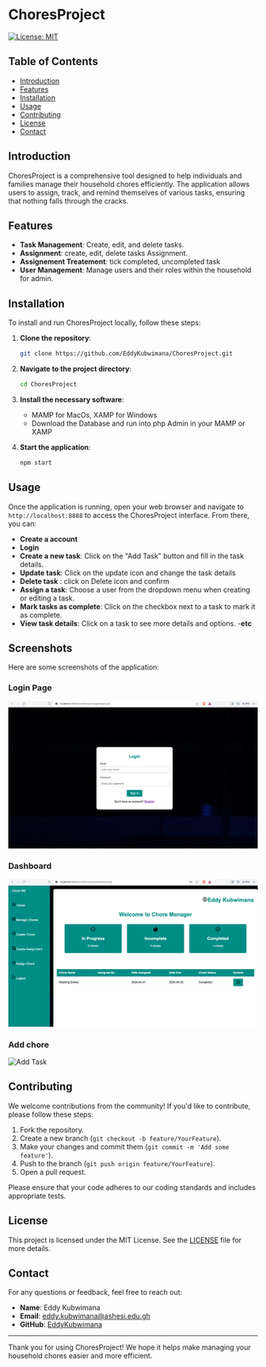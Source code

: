 # ChoresProject

[![License: MIT](https://img.shields.io/badge/License-MIT-yellow.svg)](https://opensource.org/licenses/MIT)

## Table of Contents

- [Introduction](#introduction)
- [Features](#features)
- [Installation](#installation)
- [Usage](#usage)
- [Contributing](#contributing)
- [License](#license)
- [Contact](#contact)

## Introduction

ChoresProject is a comprehensive tool designed to help individuals and families manage their household chores efficiently. The application allows users to assign, track, and remind themselves of various tasks, ensuring that nothing falls through the cracks.

## Features

- **Task Management**: Create, edit, and delete tasks.
- **Assignment**: create, edit, delete tasks Assignment.
- **Assignement Treatement**: tick completed, uncompleted task
- **User Management**: Manage users and their roles within the household for admin.

## Installation

To install and run ChoresProject locally, follow these steps:

1. **Clone the repository**:
    ```bash
    git clone https://github.com/EddyKubwimana/ChoresProject.git
    ```

2. **Navigate to the project directory**:
    ```bash
    cd ChoresProject
    ```

3. **Install the necessary software**:
    - MAMP for MacOs, XAMP for Windows
    - Download the Database and run into php Admin in your MAMP or XAMP

4. **Start the application**:
    ```bash
    npm start
    ```

## Usage

Once the application is running, open your web browser and navigate to `http://localhost:8888` to access the ChoresProject interface. From there, you can:
- **Create a account** 
-  **Login**
- **Create a new task**: Click on the "Add Task" button and fill in the task details.
- **Update task**: Click on the update icon and change the task details
- **Delete task** : click on Delete icon and confirm
- **Assign a task**: Choose a user from the dropdown menu when creating or editing a task.
- **Mark tasks as complete**: Click on the checkbox next to a task to mark it as complete.
- **View task details**: Click on a task to see more details and options.
-**etc**


## Screenshots

Here are some screenshots of the application:

### Login Page
![Home Page](image/login.png)

### Dashboard
![Task List](image/dashboard.png)

### Add chore
![Add Task](images/chore_creattion.png)
  
## Contributing

We welcome contributions from the community! If you'd like to contribute, please follow these steps:

1. Fork the repository.
2. Create a new branch (`git checkout -b feature/YourFeature`).
3. Make your changes and commit them (`git commit -m 'Add some feature'`).
4. Push to the branch (`git push origin feature/YourFeature`).
5. Open a pull request.

Please ensure that your code adheres to our coding standards and includes appropriate tests.

## License

This project is licensed under the MIT License. See the [LICENSE](LICENSE) file for more details.

## Contact

For any questions or feedback, feel free to reach out:

- **Name**: Eddy Kubwimana
- **Email**: [eddy.kubwimana@ashesi.edu.gh](mailto:eddy.kubwimana@ashesi.edu.gh)
- **GitHub**: [EddyKubwimana](https://github.com/EddyKubwimana)

---

Thank you for using ChoresProject! We hope it helps make managing your household chores easier and more efficient.
